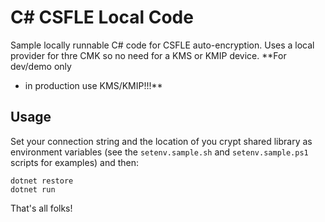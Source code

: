 # C# CSFLE Local Code

Sample locally runnable C# code for CSFLE auto-encryption.  Uses a local
provider for thre CMK so no need for  a KMS or KMIP device.  **For dev/demo only
- in production use KMS/KMIP!!!** 


## Usage

Set your connection string and the location of you crypt shared library as
environment variables (see the `setenv.sample.sh` and `setenv.sample.ps1`
scripts for examples) and then:

```
dotnet restore
dotnet run
```

That's all folks!
